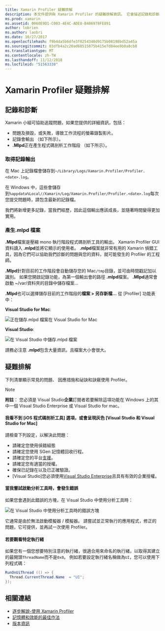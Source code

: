 ```yaml
---
title: Xamarin Profiler 疑難排解
description: 本文件提供與 Xamarin Profiler 的疑難排解資訊。 它會描述記錄和診斷、 IDE 及其他主題的相關問題。
ms.prod: xamarin
ms.assetid: 0060E9D1-C003-4E4C-ADE8-B406978FE891
author: lobrien
ms.author: laobri
ms.date: 10/27/2017
ms.openlocfilehash: f9b4da5b6dfe3f0254340d9175b08198bd52a45a
ms.sourcegitcommit: 03dfb4a2c20ad68515875b415e7d84ee9b0a8cb8
ms.translationtype: MT
ms.contentlocale: zh-TW
ms.lasthandoff: 11/12/2018
ms.locfileid: "51563338"
---
```

# <a name="xamarin-profiler-troubleshooting"></a>Xamarin Profiler 疑難排解

## <a name="logging-and-diagnostics"></a>記錄和診斷

Xamarin 小組可協助追蹤問題，如果您提供的詳細資訊，包括：

- 問題及損毀，或失敗，導致工作流程的螢幕錄製影片。
- 記錄會輸出 （如下所示）。
- **.Mlpd**正在產生程式碼剖析工作階段 （如下所示）。

### <a name="getting-log-outputs"></a>取得記錄輸出

在 Mac 上記錄檔會儲存到`~/Library/Logs/Xamarin.Profiler/Profiler.<date>.log`。

在 Windows 中，這些會儲存到`%appdata%Local//Xamarin/Log/Xamarin.Profiler/Profiler.<date>.log`每次您提交問題時，請包含最新的記錄檔。

我們將新增更多記錄，當我們經歷，因此這個輸出應該成長，並隨著時間變得更加實用。

<a name="gen_mlpd" />

### <a name="generating-mlpd-files"></a>產生.mlpd 檔案

**.Mlpd**檔案是壓縮 mono 執行階段程式碼剖析工具的輸出。 Xamarin Profiler GUI 資料讀入 **.mlpd**並將它顯示的使用者。 **.mlpd**檔案就非常有用的 Xamarin 偵錯工具，因為它們可以協助我們診斷的問題與您的資料，就可能發生的 Profiler 的工程師。

**.Mlpd**針對目前的工作階段會自動儲存您的 Mac`/tmp`目錄，並可由時間戳記加以識別。 如果您開啟記錄功能，為第一個輸出會的路徑 **.mlpd**檔案。 **.Mlpd**通常會啟動 ~/var/資料夾的目錄中儲存檔案...

**.Mlpd**也可以選擇儲存目前的工作階段的**檔案 > 另存新檔...** 從 [Profiler] 功能表中：

**Visual Studio for Mac**:

![](troubleshooting-images/image17.png "正在儲存.mlpd 檔案在 Visual Studio for Mac")

**Visual Studio**:

![](troubleshooting-images/image17-vs.png "在 Visual Studio 中儲存.mlpd 檔案")

請務必注意 **.mlpd**包含大量資訊，且檔案大小會很大。

## <a name="troubleshooting"></a>疑難排解

下列清單顯示常見的問題、 因應措施和祕訣和訣竅使用 Profiler。

> [!NOTE]
> **附註**： 您必須是 Visual Studio**企業**訂閱者若要解除這項功能在 Windows 上的其中一個 Visual Studio Enterprise 或 Visual Studio for mac。

#### <a name="i-cant-see-the-ios-profiler-option-or-it-is-greyed-out-visual-studio-and-visual-studio-for-mac"></a>我看不到 [iOS 程式碼剖析工具] 選項，或會呈現灰色 [Visual Studio 和 Visual Studio for Mac]

請檢查下列設定，以解決此問題：

- 請確定您使用偵錯組態
- 請確定您使用 SGen 記憶體回收行程。
- 請確定您的平台[支援](~/tools/profiler/index.md#Profiler_Support)。
- 請確定您有適當的授權。
- 確保已記錄在以及已正確驗證。
- [Visual Studio]您必須使用[Visual Studio Enterprise](https://visualstudio.microsoft.com/vs/enterprise/)且具有有效的企業授權。

#### <a name="i-get-an-error-when-i-try-to-launch-the-profiler"></a>當我嘗試啟動分析工具時，會發生錯誤

如果您會遇到此錯誤的方塊，在 Visual Studio 中使用分析工具時：

![](troubleshooting-images/error.png "在 Visual Studio 中使用分析工具時的錯誤方塊")

它通常是由於無法啟動模擬器 / 模擬器。 請嘗試並正常執行的應用程式，修正的問題，它可提供，並再試一次使用 Profiler。

#### <a name="to-watch-a-specific-thread"></a>若要觀看特定執行緒

如果您有一個您想要特別注意的執行緒，很適合用來命名的執行緒，以取得其建立的最開頭`ThreadName`而不是`0x0`。 例如若要設定執行緒名稱做為`UI`，您可以使用下列程式碼：

```csharp
RunOnUiThread (() => {
  Thread.CurrentThread.Name  = "UI";
});
```

## <a name="related-links"></a>相關連結

- [逐步解說-使用 Xamarin Profiler](~/tools/profiler/index.md)
- [記憶體和效能的最佳作法](~/cross-platform/deploy-test/memory-perf-best-practices.md)
- [版本資訊](https://developer.xamarin.com/releases/profiler/preview/)
